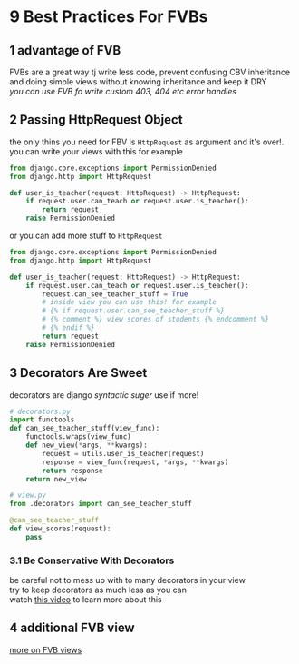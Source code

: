 # 9 Best Practices For FVBs

## 1 advantage of FVB
FVBs are a great way tj write less code, prevent confusing CBV inheritance and doing simple views without knowing inheritance and keep it  DRY
<br />
*you can use FVB fo write custom 403, 404 etc error handles*

## 2 Passing HttpRequest Object
the only thins you need for FBV is `HttpRequest` as argument and it's over!. you can write your views with this for example
```python
from django.core.exceptions import PermissionDenied
from django.http import HttpRequest

def user_is_teacher(request: HttpRequest) -> HttpRequest:
    if request.user.can_teach or request.user.is_teacher():
        return request
    raise PermissionDenied
```
or you can add more stuff to `HttpRequest`
```python
from django.core.exceptions import PermissionDenied
from django.http import HttpRequest

def user_is_teacher(request: HttpRequest) -> HttpRequest:
    if request.user.can_teach or request.user.is_teacher():
        request.can_see_teacher_stuff = True
        # inside view you can use this! for example
        # {% if request.user.can_see_teacher_stuff %}
        # {% comment %} view scores of students {% endcomment %}
        # {% endif %}
        return request
    raise PermissionDenied
```

## 3 Decorators Are Sweet
decorators are django *syntactic suger* use if more!

```python
# decorators.py
import functools
def can_see_teacher_stuff(view_func):
    functools.wraps(view_func)
    def new_view(*args, **kwargs):
        request = utils.user_is_teacher(request)
        response = view_func(request, *args, **kwargs)
        return response
    return new_view
```

```python
# view.py
from .decorators import can_see_teacher_stuff

@can_see_teacher_stuff
def view_scores(request):
    pass
```

### 3.1 Be Conservative With Decorators
be careful not to mess up with to many decorators in your view
<br />
try to keep decorators as much less as you can
<br />
watch 
[this video](https://archive.org/details/pyvideo_398___how-to-write-obfuscated-python)
to learn more about this

## 4 additional FVB view
[more on FVB views](https://spookylukey.github.io/django-views-the-right-way/)
    

